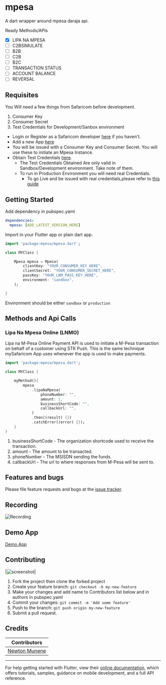 # mpesa

A dart wrapper around mpesa daraja api.

Ready Methods/APIs

- [x] LIPA NA MPESA
- [ ] C2BSIMULATE
- [ ] B2B
- [ ] C2B
- [ ] B2C
- [ ] TRANSACTION STATUS
- [ ] ACCOUNT BALANCE
- [ ] REVERSAL

## Requisites

You Will need a few things from Safaricom before development.

1. Consumer Key
2. Consumer Secret
3. Test Credentials for Development/Sanbox environment

- Login or Register as a Safaricom developer [here](https://developer.safaricom.co.ke/login-register) if you haven't.
- Add a new App [here](https://developer.safaricom.co.ke/user/me/apps)
- You will be issued with a Consumer Key and Consumer Secret. You will use these to initiate an Mpesa Instance.
- Obtain Test Credentials [here](https://developer.safaricom.co.ke/test_credentials).
  - The Test Credentials Obtained Are only valid in Sandbox/Development environment. Take note of them.
  - To run in Production Environment you will need real Credentials.
    - To go Live and be issued with real credentials,please refer to [this guide](https://developer.safaricom.co.ke/docs?javascript#going-live)

## Getting Started

Add dependency in pubspec.yaml

```yaml
dependencies:
  mpesa: [ADD_LATEST_VERSION_HERE]
```

Import in your Flutter app or plain dart app.

```dart
import 'package:mpesa/mpesa.dart';

class MYClass {

    Mpesa mpesa = Mpesa(
        clientKey: "YOUR_CONSUMER_KEY_HERE",
        clientSecret: "YOUR_CONSUMER_SECRET_HERE",
        passKey: "YOUR_LNM_PASS_KEY_HERE",
        environment: "sandbox",
    );

}
```

Environment should be either `sandbox` or `production`

## Methods and Api Calls

### Lipa Na Mpesa Online (LNMO)

Lipa na M-Pesa Online Payment API is used to initiate a M-Pesa transaction on behalf of a customer using STK Push. This is the same technique mySafaricom App uses whenever the app is used to make payments.

```dart
import 'package:mpesa/mpesa.dart';

class MYClass {

    myMethod(){
        mpesa
            .lipaNaMpesa(
                phoneNumber: "",
                amount: 1,
                businessShortCode: "",
                callbackUrl: "",
            )
            .then((result) {})
            .catchError((error) {});
    }
}
```

1. businessShortCode - The organization shortcode used to receive the transaction.
2. amount - The amount to be transacted.
3. phoneNumber - The MSISDN sending the funds.
4. callbackUrl - The url to where responses from M-Pesa will be sent to.

## Features and bugs

Please file feature requests and bugs at the [issue tracker][tracker].

[tracker]: https://github.com/newtonmunene99/mpesa-dart/issues

## Recording

![Recording](https://github.com/newtonmunene99/mpesa-dart/blob/master/recording.gif)

## Demo App

[Demo App](https://github.com/newtonmunene99/flutter_mpesa_demo)

## Contributing

|<img src="https://github.com/newtonmunene99/mpesa-dart/blob/master/Screenshot.png" alt="screenshot">|

1. Fork the project then clone the forked project
2. Create your feature branch: `git checkout -b my-new-feature`
3. Make your changes and add name to Contributors list below and in authors in pubspec.yaml
4. Commit your changes: `git commit -m 'Add some feature'`
5. Push to the branch: `git push origin my-new-feature`
6. Submit a pull request.

## Credits

| Contributors                                       |
| -------------------------------------------------- |
| [Newton Munene](https://github.com/newtonmunene99) |

----------------------------

For help getting started with Flutter, view their
[online documentation](https://flutter.dev/docs), which offers tutorials,
samples, guidance on mobile development, and a full API reference.
